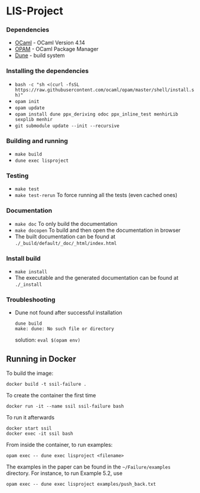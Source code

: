 # LIS-Project

### Dependencies
- [OCaml](https://ocaml.org/) - OCaml Version 4.14
- [OPAM](https://opam.ocaml.org/) - OCaml Package Manager
- [Dune](https://dune.build/) - build system

### Installing the dependencies
- `bash -c "sh <(curl -fsSL https://raw.githubusercontent.com/ocaml/opam/master/shell/install.sh)"`
- `opam init`
- `opam update`
- `opam install dune ppx_deriving odoc ppx_inline_test menhirLib sexplib menhir`
- `git submodule update --init --recursive`

### Building and running
- `make build`
- `dune exec lisproject`

### Testing
- `make test`
- `make test-rerun` To force running all the tests (even cached ones)

### Documentation
- `make doc` To only build the documentation
- `make docopen` To build and then open the documentation in browser
- The built documentation can be found at `./_build/default/_doc/_html/index.html`

### Install build
- `make install`
- The executable and the generated documentation can be found at `./_install`

### Troubleshooting
-   Dune not found after successful installation
    ```
    dune build
    make: dune: No such file or directory
    ```
    solution: `eval $(opam env)`

## Running in Docker
To build the image:
```
docker build -t ssil-failure .
```

To create the container the first time
```
docker run -it --name ssil ssil-failure bash
```

To run it afterwards
```
docker start ssil
docker exec -it ssil bash
```

From inside the container, to run examples:
```
opam exec -- dune exec lisproject <filename>
```

The examples in the paper can be found in the `~/Failure/examples` directory.
For instance, to run Example 5.2, use
```
opam exec -- dune exec lisproject examples/push_back.txt
```
